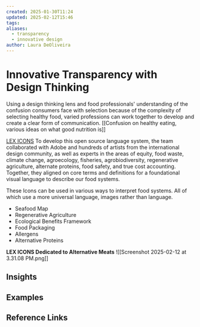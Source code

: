 ```yaml
---
created: 2025-01-30T11:24
updated: 2025-02-12T15:46
tags: 
aliases:
  - transparency
  - innovative design
author: Laura DeOliveira
---
```

# Innovative Transparency with Design Thinking

Using a design thinking lens and food professionals' understanding of the confusion consumers face with selection because of the complexity of selecting healthy food, varied professions can work together to develop and create a clear form of communication. [[Confusion on healthy eating, various ideas on what good nutrition is]]

[LEX ICONS](https://lexiconoffood.com/lex-icons/) 
To develop this open source language system, the team collaborated with Adobe and hundreds of artists from the international design community, as well as experts in the areas of equity, food waste, climate change, agroecology, fisheries, agrobiodiversity, regenerative agriculture, alternate proteins, food safety, and true cost accounting. Together, they aligned on core terms and definitions for a foundational visual language to describe our food systems.

These Icons can be used in various ways to interpret food systems. All of which use a more universal language, images rather than language.  
- Seafood Map
- Regenerative Agriculture 
- Ecological Benefits Framework
- Food Packaging
- Allergens
- Alternative Proteins 

**LEX ICONS Dedicated to Alternative Meats** 
![[Screenshot 2025-02-12 at 3.31.08 PM.png]]






## Insights

## Examples

## Reference Links
